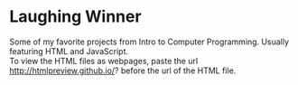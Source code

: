 # Laughing Winner
Some of my favorite projects from Intro to Computer Programming. Usually featuring HTML and JavaScript. </br>
To view the HTML files as webpages, paste the url http://htmlpreview.github.io/? before the url of the HTML file.</br>
